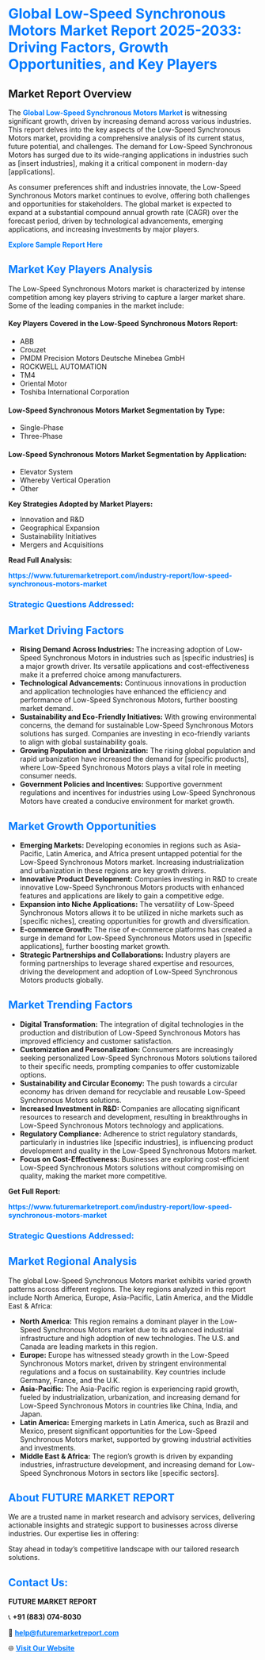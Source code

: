 <h1 style="color: #007BFF;">Global Low-Speed Synchronous Motors Market Report 2025-2033: Driving Factors, Growth Opportunities, and Key Players</h1>

<section id="overview">
<h2>Market Report Overview</h2>
<p>The <a href="https://www.futuremarketreport.com/industry-report/low-speed-synchronous-motors-market" style="color: #007BFF; text-decoration: none;"><strong>Global Low-Speed Synchronous Motors Market</strong></a> is witnessing significant growth, driven by increasing demand across various industries. This report delves into the key aspects of the Low-Speed Synchronous Motors market, providing a comprehensive analysis of its current status, future potential, and challenges. The demand for Low-Speed Synchronous Motors has surged due to its wide-ranging applications in industries such as [insert industries], making it a critical component in modern-day [applications].</p>
<p>As consumer preferences shift and industries innovate, the Low-Speed Synchronous Motors market continues to evolve, offering both challenges and opportunities for stakeholders. The global market is expected to expand at a substantial compound annual growth rate (CAGR) over the forecast period, driven by technological advancements, emerging applications, and increasing investments by major players.</p>
</section>

<section id="overview">
<p><a href="https://www.futuremarketreport.com/request-sample/reportId=46357" style="color: #007BFF; text-decoration: none;"><strong>Explore Sample Report Here</strong></a></p>
</section>

<section id="key-players">
<h2 style="color: #007BFF;">Market Key Players Analysis</h2>
<p>The Low-Speed Synchronous Motors market is characterized by intense competition among key players striving to capture a larger market share. Some of the leading companies in the market include:</p>
<h4>Key Players Covered in the Low-Speed Synchronous Motors Report:</h4>
<ul><li>ABB</li><li>Crouzet</li><li>PMDM Precision Motors Deutsche Minebea GmbH</li><li>ROCKWELL AUTOMATION</li><li>TM4</li><li>Oriental Motor</li><li>Toshiba International Corporation</li></ul>
<h4>Low-Speed Synchronous Motors Market Segmentation by Type:</h4>
<ul><li>Single-Phase</li><li>Three-Phase</li></ul>

<h4>Low-Speed Synchronous Motors Market Segmentation by Application:</h4>
<ul><li>Elevator System</li><li>Whereby Vertical Operation</li><li>Other</li></ul>
<p><strong>Key Strategies Adopted by Market Players:</strong></p>
<ul>
<li>Innovation and R&D</li>
<li>Geographical Expansion</li>
<li>Sustainability Initiatives</li>
<li>Mergers and Acquisitions</li>
</ul>
</section>

<section>
<p><strong>Read Full Analysis: </strong></p><a href="https://www.futuremarketreport.com/industry-report/low-speed-synchronous-motors-market" style="color: #007BFF; text-decoration: none;"><strong>https://www.futuremarketreport.com/industry-report/low-speed-synchronous-motors-market</strong></a>
<h3 style="color: #007BFF;">Strategic Questions Addressed:</h3>
</section>

<section id="driving-factors">
<h2 style="color: #007BFF;">Market Driving Factors</h2>
<ul>
<li><strong>Rising Demand Across Industries:</strong> The increasing adoption of Low-Speed Synchronous Motors in industries such as [specific industries] is a major growth driver. Its versatile applications and cost-effectiveness make it a preferred choice among manufacturers.</li>
<li><strong>Technological Advancements:</strong> Continuous innovations in production and application technologies have enhanced the efficiency and performance of Low-Speed Synchronous Motors, further boosting market demand.</li>
<li><strong>Sustainability and Eco-Friendly Initiatives:</strong> With growing environmental concerns, the demand for sustainable Low-Speed Synchronous Motors solutions has surged. Companies are investing in eco-friendly variants to align with global sustainability goals.</li>
<li><strong>Growing Population and Urbanization:</strong> The rising global population and rapid urbanization have increased the demand for [specific products], where Low-Speed Synchronous Motors plays a vital role in meeting consumer needs.</li>
<li><strong>Government Policies and Incentives:</strong> Supportive government regulations and incentives for industries using Low-Speed Synchronous Motors have created a conducive environment for market growth.</li>
</ul>
</section>

<section id="growth-opportunities">
<h2 style="color: #007BFF;">Market Growth Opportunities</h2>
<ul>
<li><strong>Emerging Markets:</strong> Developing economies in regions such as Asia-Pacific, Latin America, and Africa present untapped potential for the Low-Speed Synchronous Motors market. Increasing industrialization and urbanization in these regions are key growth drivers.</li>
<li><strong>Innovative Product Development:</strong> Companies investing in R&D to create innovative Low-Speed Synchronous Motors products with enhanced features and applications are likely to gain a competitive edge.</li>
<li><strong>Expansion into Niche Applications:</strong> The versatility of Low-Speed Synchronous Motors allows it to be utilized in niche markets such as [specific niches], creating opportunities for growth and diversification.</li>
<li><strong>E-commerce Growth:</strong> The rise of e-commerce platforms has created a surge in demand for Low-Speed Synchronous Motors used in [specific applications], further boosting market growth.</li>
<li><strong>Strategic Partnerships and Collaborations:</strong> Industry players are forming partnerships to leverage shared expertise and resources, driving the development and adoption of Low-Speed Synchronous Motors products globally.</li>
</ul>
</section>

<section id="trending-factors">
<h2 style="color: #007BFF;">Market Trending Factors</h2>
<ul>
<li><strong>Digital Transformation:</strong> The integration of digital technologies in the production and distribution of Low-Speed Synchronous Motors has improved efficiency and customer satisfaction.</li>
<li><strong>Customization and Personalization:</strong> Consumers are increasingly seeking personalized Low-Speed Synchronous Motors solutions tailored to their specific needs, prompting companies to offer customizable options.</li>
<li><strong>Sustainability and Circular Economy:</strong> The push towards a circular economy has driven demand for recyclable and reusable Low-Speed Synchronous Motors solutions.</li>
<li><strong>Increased Investment in R&D:</strong> Companies are allocating significant resources to research and development, resulting in breakthroughs in Low-Speed Synchronous Motors technology and applications.</li>
<li><strong>Regulatory Compliance:</strong> Adherence to strict regulatory standards, particularly in industries like [specific industries], is influencing product development and quality in the Low-Speed Synchronous Motors market.</li>
<li><strong>Focus on Cost-Effectiveness:</strong> Businesses are exploring cost-efficient Low-Speed Synchronous Motors solutions without compromising on quality, making the market more competitive.</li>
</ul>
</section>

<section>
<p><strong>Get Full Report: </strong></p><a href="https://www.futuremarketreport.com/industry-report/low-speed-synchronous-motors-market" style="color: #007BFF; text-decoration: none;"><strong>https://www.futuremarketreport.com/industry-report/low-speed-synchronous-motors-market</strong></a>
<h3 style="color: #007BFF;">Strategic Questions Addressed:</h3>
</section>


<section id="regional-analysis">
<h2 style="color: #007BFF;">Market Regional Analysis</h2>
<p>The global Low-Speed Synchronous Motors market exhibits varied growth patterns across different regions. The key regions analyzed in this report include North America, Europe, Asia-Pacific, Latin America, and the Middle East & Africa:</p>
<ul>
<li><strong>North America:</strong> This region remains a dominant player in the Low-Speed Synchronous Motors market due to its advanced industrial infrastructure and high adoption of new technologies. The U.S. and Canada are leading markets in this region.</li>
<li><strong>Europe:</strong> Europe has witnessed steady growth in the Low-Speed Synchronous Motors market, driven by stringent environmental regulations and a focus on sustainability. Key countries include Germany, France, and the U.K.</li>
<li><strong>Asia-Pacific:</strong> The Asia-Pacific region is experiencing rapid growth, fueled by industrialization, urbanization, and increasing demand for Low-Speed Synchronous Motors in countries like China, India, and Japan.</li>
<li><strong>Latin America:</strong> Emerging markets in Latin America, such as Brazil and Mexico, present significant opportunities for the Low-Speed Synchronous Motors market, supported by growing industrial activities and investments.</li>
<li><strong>Middle East & Africa:</strong> The region’s growth is driven by expanding industries, infrastructure development, and increasing demand for Low-Speed Synchronous Motors in sectors like [specific sectors].</li>
</ul>
</section>

<footer>
<h2 style="color: #007BFF;">About FUTURE MARKET REPORT</h2>
<p>We are a trusted name in market research and advisory services, delivering actionable insights and strategic support to businesses across diverse industries. Our expertise lies in offering:</p>

<p>Stay ahead in today’s competitive landscape with our tailored research solutions.</p>

<h2 style="color: #007BFF;">Contact Us:</h2>
<p><strong>FUTURE MARKET REPORT</strong></p>
<p>📞 <strong>+91 (883) 074-8030</strong></p>
<p>📧 <strong><a href="mailto:help@futuremarketreport.com" style="color: #007BFF;">help@futuremarketreport.com</a></strong></p>
<p>🌐 <strong><a href="https://www.futuremarketreport.com/" style="color: #007BFF;">Visit Our Website</a></strong></p>
</footer>